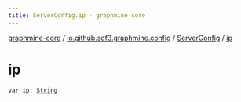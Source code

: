 ```yaml
---
title: ServerConfig.ip - graphmine-core
---
```


[graphmine-core](../../index.html) / [io.github.sof3.graphmine.config](../index.html) / [ServerConfig](index.html) / [ip](./ip.html)

# ip

`var ip: `[`String`](https://kotlinlang.org/api/latest/jvm/stdlib/kotlin/-string/index.html)